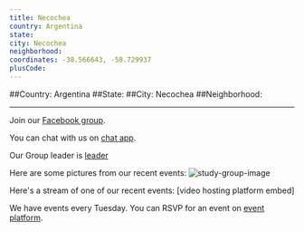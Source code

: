 ```yaml
---
title: Necochea
country: Argentina
state: 
city: Necochea
neighborhood: 
coordinates: -38.566643, -58.729937
plusCode:
---
```


##Country: Argentina
##State: 
##City: Necochea
##Neighborhood: 
*****
Join our [Facebook group](https://www.facebook.com/groups/free.code.camp.necochea).

You can chat with us on [chat app]().

Our Group leader is [leader]()

Here are some pictures from our recent events:
![study-group-image]()

Here's a stream of one of our recent events:
[video hosting platform embed]

We have events every Tuesday. You can RSVP for an event on [event platform]().

